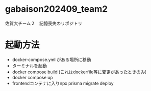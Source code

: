 # gabaison202409_team2
佐賀大チーム２　記憶喪失のリポジトリ

# 起動方法
 - docker-compose.yml がある場所に移動
 - ターミナルを起動
 - docker compose build (これはdockerfile等に変更があったときのみ)
 - docker compose up
 - frontendコンテナに入りnpx prisma migrate deploy